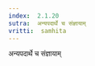 ```yaml
---
index:  2.1.20
sutra:  अन्यपदार्थे च संज्ञायाम्
vritti:  samhita 
---
```


अन्यपदार्थे च संज्ञायाम्

